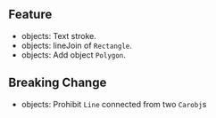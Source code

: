 ## Feature

- objects: Text stroke.
- objects: lineJoin of `Rectangle`.
- objects: Add object `Polygon`.

## Breaking Change

- objects: Prohibit `Line` connected from two `Carobj`s
